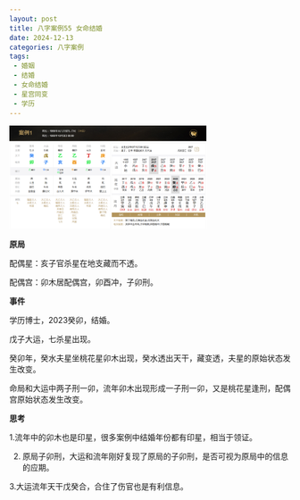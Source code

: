 ```yaml
---
layout: post
title: 八字案例55 女命结婚
date: 2024-12-13
categories: 八字案例
tags: 
 - 婚姻
 - 结婚
 - 女命结婚
 - 星宫同变
 - 学历
---
```


<img src="/images/bazi-example/bazi-example-55.PNG" width="70%">

**原局**

配偶星：亥子官杀星在地支藏而不透。

配偶宫：卯木居配偶宫，卯酉冲，子卯刑。

**事件**

学历博士，2023癸卯，结婚。

戊子大运，七杀星出现。

癸卯年，癸水夫星坐桃花星卯木出现，癸水透出天干，藏变透，夫星的原始状态发生改变。

命局和大运中两子刑一卯，流年卯木出现形成一子刑一卯，又是桃花星逢刑，配偶宫原始状态发生改变。
		
**思考**

1.流年中的卯木也是印星，很多案例中结婚年份都有印星，相当于领证。

2. 原局子卯刑，大运和流年刚好复现了原局的子卯刑，是否可视为原局中的信息的应期。

3.大运流年天干戊癸合，合住了伤官也是有利信息。
